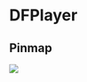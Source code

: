 # DFPlayer

## Pinmap

<img src="https://mblogthumb-phinf.pstatic.net/MjAyMDEyMDhfMjM2/MDAxNjA3NDA5NTgxOTkz.GvIsg5qtNm9UxdSAuymeu6IB0AysKyqQHGYnQS5v_-og.d4zCq54Sw1FyIj0rrtrNbchkQvoW9YV4BklMENcyq1Yg.PNG.emperonics/miniplayer_pin_map.png?type=w800">